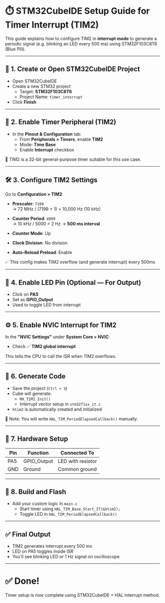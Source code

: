 # ⏱️ STM32CubeIDE Setup Guide for Timer Interrupt (TIM2)

This guide explains how to configure TIM2 in **interrupt mode** to generate a periodic signal (e.g. blinking an LED every 500 ms) using STM32F103C8T6 (Blue Pill).

---

## 🧱 1. Create or Open STM32CubeIDE Project

- Open STM32CubeIDE
- Create a new STM32 project
  - Target: **STM32F103C8T6**
  - Project Name: `timer_interrupt`
- Click **Finish**

---

## 📍 2. Enable Timer Peripheral (TIM2)

- In the **Pinout & Configuration** tab:
  - From **Peripherals > Timers**, enable **TIM2**
  - Mode: **Time Base**
  - Enable **Interrupt** checkbox

🧠 TIM2 is a 32-bit general-purpose timer suitable for this use case.

---

## 🛠️ 3. Configure TIM2 Settings

Go to **Configuration > TIM2**:

- **Prescaler**: `7199`  
  → 72 MHz / (7199 + 1) = 10,000 Hz (10 kHz)

- **Counter Period**: `4999`  
  → 10 kHz / 5000 = 2 Hz → **500 ms interval**

- **Counter Mode**: Up
- **Clock Division**: No division
- **Auto-Reload Preload**: Enable

✅ This config makes TIM2 overflow (and generate interrupt) every 500ms

---

## 📡 4. Enable LED Pin (Optional — For Output)

- Click on **PA5**
- Set as **GPIO_Output**
- Used to toggle LED from interrupt

---

## ⚙️ 5. Enable NVIC Interrupt for TIM2

In the **"NVIC Settings"** under **System Core > NVIC**:

- Check ✅ **TIM2 global interrupt**

This tells the CPU to call the ISR when TIM2 overflows.

---

## 🔁 6. Generate Code

- Save the project (`Ctrl + S`)
- Cube will generate:
  - `MX_TIM2_Init()`
  - Interrupt vector setup in `stm32f1xx_it.c`
- `htim2` is automatically created and initialized

🧠 Note: You will write `HAL_TIM_PeriodElapsedCallback()` manually.

---

## 🔌 7. Hardware Setup

| Pin | Function     | Connected To           |
|-----|--------------|------------------------|
| PA5 | GPIO_Output  | LED with resistor      |
| GND | Ground       | Common ground          |

---

## 🧪 8. Build and Flash

- Add your custom logic in `main.c`
  - Start timer using `HAL_TIM_Base_Start_IT(&htim2);`
  - Toggle LED in `HAL_TIM_PeriodElapsedCallback()`

---

## ✅ Final Output

- TIM2 generates interrupt every 500 ms
- LED on PA5 toggles inside ISR
- You’ll see blinking LED or 1 Hz signal on oscilloscope

---

# ✅ Done!

Timer setup is now complete using STM32CubeIDE + HAL interrupt method.

